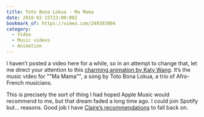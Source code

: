 ```yaml
---
title: Toto Bona Lokua - Ma Mama
date: 2018-02-15T23:00:00Z
bookmark_of: https://vimeo.com/249393804
category:
  - Video
  - Music videos
  - Animation
---
```

I haven’t posted a video here for a while, so in an attempt to change that, let me direct your attention to this [charming animation by Katy Wang][1]. It’s the music video for ""Ma Mama"", a song by Toto Bona Lokua, a trio of Afro-French musicians.

This is precisely the sort of thing I had hoped Apple Music would recommend to me, but that dream faded a long time ago. I could join Spotify but… reasons. Good job I have [Claire’s recommendations][2] to fall back on.

[1]: https://www.itsnicethat.com/articles/katy-wang-toto-bona-lokua-ma-mama-animation-181217
[2]: http://loobylu.com/2018/02/katy-wang-animation/

